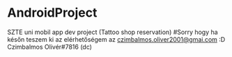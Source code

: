 # AndroidProject
SZTE uni mobil app dev project (Tattoo shop reservation)
#Sorry hogy ha későn teszem ki az elérhetőségem az czimbalmos.oliver2001@gmai.com :D Czimbalmos Olivér#7816 (dc)
